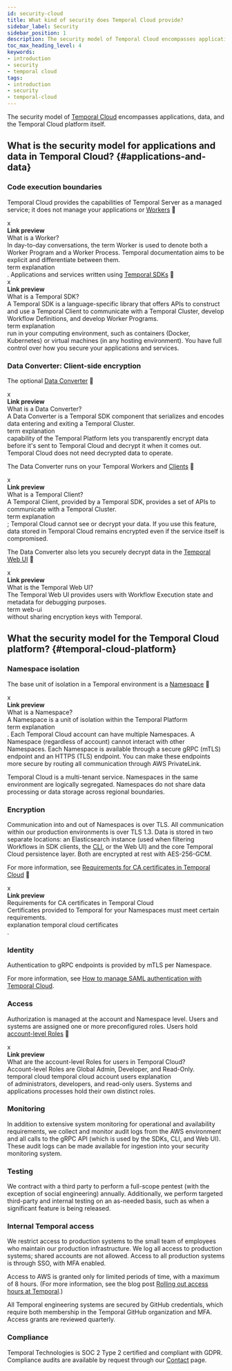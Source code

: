 ```yaml
---
id: security-cloud
title: What kind of security does Temporal Cloud provide?
sidebar_label: Security
sidebar_position: 1
description: The security model of Temporal Cloud encompasses applications, data, and the Temporal Cloud platform.
toc_max_heading_level: 4
keywords:
- introduction
- security
- temporal cloud
tags:
- introduction
- security
- temporal-cloud
---
```


<!-- THIS FILE IS GENERATED. DO NOT EDIT THIS FILE DIRECTLY -->

The security model of [Temporal Cloud](/cloud) encompasses applications, data, and the Temporal Cloud platform itself.

## What is the security model for applications and data in Temporal Cloud? {#applications-and-data}

### Code execution boundaries

Temporal Cloud provides the capabilities of Temporal Server as a managed service; it does not manage your applications or [Workers](/workers#worker) <span id="i-d9a32469-7874-419b-b53e-5382480782b0" class="clickable-i clickable-link-preview">🔗</span><div id="preview-modal-d9a32469-7874-419b-b53e-5382480782b0" class="preview-modal"><div class="modal-header"><div id="x-d9a32469-7874-419b-b53e-5382480782b0" class="clickable-x clickable-link-preview">x</div><b>Link preview</b></div><div class="preview-modal-title">What is a Worker?</div><div class="preview-modal-description">In day-to-day conversations, the term Worker is used to denote both a Worker Program and a Worker Process. Temporal documentation aims to be explicit and differentiate between them.</div><div class="preview-modal-tags"><span class="preview-modal-tag">term</span> <span class="preview-modal-tag">explanation</span></div></div>.
Applications and services written using [Temporal SDKs](/temporal#temporal-sdk) <span id="i-fef3c104-18a8-42e3-9e83-f8a2a703c4a0" class="clickable-i clickable-link-preview">🔗</span><div id="preview-modal-fef3c104-18a8-42e3-9e83-f8a2a703c4a0" class="preview-modal"><div class="modal-header"><div id="x-fef3c104-18a8-42e3-9e83-f8a2a703c4a0" class="clickable-x clickable-link-preview">x</div><b>Link preview</b></div><div class="preview-modal-title">What is a Temporal SDK?</div><div class="preview-modal-description">A Temporal SDK is a language-specific library that offers APIs to construct and use a Temporal Client to communicate with a Temporal Cluster, develop Workflow Definitions, and develop Worker Programs.</div><div class="preview-modal-tags"><span class="preview-modal-tag">term</span> <span class="preview-modal-tag">explanation</span></div></div> run in your computing environment, such as containers (Docker, Kubernetes) or virtual machines (in any hosting environment).
You have full control over how you secure your applications and services.

### Data Converter: Client-side encryption

The optional [Data Converter](/dataconversion#) <span id="i-4c590292-bc37-457c-aa53-1c829166ad2c" class="clickable-i clickable-link-preview">🔗</span><div id="preview-modal-4c590292-bc37-457c-aa53-1c829166ad2c" class="preview-modal"><div class="modal-header"><div id="x-4c590292-bc37-457c-aa53-1c829166ad2c" class="clickable-x clickable-link-preview">x</div><b>Link preview</b></div><div class="preview-modal-title">What is a Data Converter?</div><div class="preview-modal-description">A Data Converter is a Temporal SDK component that serializes and encodes data entering and exiting a Temporal Cluster.</div><div class="preview-modal-tags"><span class="preview-modal-tag">term</span> <span class="preview-modal-tag">explanation</span></div></div> capability of the Temporal Platform lets you transparently encrypt data before it's sent to Temporal Cloud and decrypt it when it comes out.
Temporal Cloud does not need decrypted data to operate.

The Data Converter runs on your Temporal Workers and [Clients](/temporal#temporal-client) <span id="i-7288d407-c24b-4e6c-a157-ef786408dd2d" class="clickable-i clickable-link-preview">🔗</span><div id="preview-modal-7288d407-c24b-4e6c-a157-ef786408dd2d" class="preview-modal"><div class="modal-header"><div id="x-7288d407-c24b-4e6c-a157-ef786408dd2d" class="clickable-x clickable-link-preview">x</div><b>Link preview</b></div><div class="preview-modal-title">What is a Temporal Client?</div><div class="preview-modal-description">A Temporal Client, provided by a Temporal SDK, provides a set of APIs to communicate with a Temporal Cluster.</div><div class="preview-modal-tags"><span class="preview-modal-tag">term</span> <span class="preview-modal-tag">explanation</span></div></div>; Temporal Cloud cannot see or decrypt your data.
If you use this feature, data stored in Temporal Cloud remains encrypted even if the service itself is compromised.

The Data Converter also lets you securely decrypt data in the [Temporal Web UI](/web-ui#) <span id="i-b79ff792-6f8e-46f4-8546-8969a5cb055a" class="clickable-i clickable-link-preview">🔗</span><div id="preview-modal-b79ff792-6f8e-46f4-8546-8969a5cb055a" class="preview-modal"><div class="modal-header"><div id="x-b79ff792-6f8e-46f4-8546-8969a5cb055a" class="clickable-x clickable-link-preview">x</div><b>Link preview</b></div><div class="preview-modal-title">What is the Temporal Web UI?</div><div class="preview-modal-description">The Temporal Web UI provides users with Workflow Execution state and metadata for debugging purposes.</div><div class="preview-modal-tags"><span class="preview-modal-tag">term</span> <span class="preview-modal-tag">web-ui</span></div></div> without sharing encryption keys with Temporal.

## What the security model for the Temporal Cloud platform? {#temporal-cloud-platform}

### Namespace isolation

The base unit of isolation in a Temporal environment is a [Namespace](/namespaces#) <span id="i-06a004c9-4804-4b6b-b06f-db4f96e5f255" class="clickable-i clickable-link-preview">🔗</span><div id="preview-modal-06a004c9-4804-4b6b-b06f-db4f96e5f255" class="preview-modal"><div class="modal-header"><div id="x-06a004c9-4804-4b6b-b06f-db4f96e5f255" class="clickable-x clickable-link-preview">x</div><b>Link preview</b></div><div class="preview-modal-title">What is a Namespace?</div><div class="preview-modal-description">A Namespace is a unit of isolation within the Temporal Platform</div><div class="preview-modal-tags"><span class="preview-modal-tag">term</span> <span class="preview-modal-tag">explanation</span></div></div>.
Each Temporal Cloud account can have multiple Namespaces.
A Namespace (regardless of account) cannot interact with other Namespaces.
Each Namespace is available through a secure gRPC (mTLS) endpoint and an HTTPS (TLS) endpoint.
You can make these endpoints more secure by routing all communication through AWS PrivateLink.

Temporal Cloud is a multi-tenant service.
Namespaces in the same environment are logically segregated.
Namespaces do not share data processing or data storage across regional boundaries.

### Encryption

Communication into and out of Namespaces is over TLS.
All communication within our production environments is over TLS 1.3.
Data is stored in two separate locations: an Elasticsearch instance (used when filtering Workflows in SDK clients, the [CLI](/cloud/tcld), or the Web UI) and the core Temporal Cloud persistence layer.
Both are encrypted at rest with AES-256-GCM.

For more information, see [Requirements for CA certificates in Temporal Cloud](/cloud/account-setup/certificates#certificate-requirements) <span id="i-1c6803e5-f5de-4be9-a8bb-d8d2dcbf9436" class="clickable-i clickable-link-preview">🔗</span><div id="preview-modal-1c6803e5-f5de-4be9-a8bb-d8d2dcbf9436" class="preview-modal"><div class="modal-header"><div id="x-1c6803e5-f5de-4be9-a8bb-d8d2dcbf9436" class="clickable-x clickable-link-preview">x</div><b>Link preview</b></div><div class="preview-modal-title">Requirements for CA certificates in Temporal Cloud</div><div class="preview-modal-description">Certificates provided to Temporal for your Namespaces must meet certain requirements.</div><div class="preview-modal-tags"><span class="preview-modal-tag">explanation</span> <span class="preview-modal-tag">temporal cloud</span> <span class="preview-modal-tag">certificates</span></div></div>.

### Identity

Authentication to gRPC endpoints is provided by mTLS per Namespace.

For more information, see [How to manage SAML authentication with Temporal Cloud](/cloud/how-to-manage-saml-with-temporal-cloud).

### Access

Authorization is managed at the account and Namespace level.
Users and systems are assigned one or more preconfigured roles.
Users hold [account-level Roles](/cloud/account-setup/users#account-level-roles) <span id="i-a62d67ac-4f56-4ba5-929b-d393fe457810" class="clickable-i clickable-link-preview">🔗</span><div id="preview-modal-a62d67ac-4f56-4ba5-929b-d393fe457810" class="preview-modal"><div class="modal-header"><div id="x-a62d67ac-4f56-4ba5-929b-d393fe457810" class="clickable-x clickable-link-preview">x</div><b>Link preview</b></div><div class="preview-modal-title">What are the account-level Roles for users in Temporal Cloud?</div><div class="preview-modal-description">Account-level Roles are Global Admin, Developer, and Read-Only.</div><div class="preview-modal-tags"><span class="preview-modal-tag">temporal cloud</span> <span class="preview-modal-tag">temporal cloud account</span> <span class="preview-modal-tag">users</span> <span class="preview-modal-tag">explanation</span></div></div> of administrators, developers, and read-only users.
Systems and applications processes hold their own distinct roles.

### Monitoring

In addition to extensive system monitoring for operational and availability requirements, we collect and monitor audit logs from the AWS environment and all calls to the gRPC API (which is used by the SDKs, CLI, and Web UI).
These audit logs can be made available for ingestion into your security monitoring system.

### Testing

We contract with a third party to perform a full-scope pentest (with the exception of social engineering) annually.
Additionally, we perform targeted third-party and internal testing on an as-needed basis, such as when a significant feature is being released.

### Internal Temporal access

We restrict access to production systems to the small team of employees who maintain our production infrastructure.
We log all access to production systems; shared accounts are not allowed.
Access to all production systems is through SSO, with MFA enabled.

Access to AWS is granted only for limited periods of time, with a maximum of 8 hours.
(For more information, see the blog post [Rolling out access hours at Temporal](https://temporal.io/blog/rolling-out-access-hours-at-temporal).)

All Temporal engineering systems are secured by GitHub credentials, which require both membership in the Temporal GitHub organization and MFA.
Access grants are reviewed quarterly.

### Compliance

Temporal Technologies is SOC 2 Type 2 certified and compliant with GDPR.
Compliance audits are available by request through our [Contact](https://pages.temporal.io/contact-us) page.
